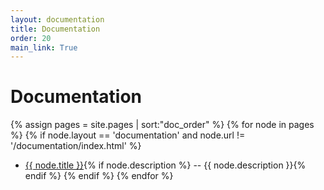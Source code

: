```yaml
---
layout: documentation
title: Documentation
order: 20
main_link: True
---
```


# Documentation

{% assign pages = site.pages | sort:"doc_order"  %}
{% for node in pages %}
{% if node.layout == 'documentation' and node.url != '/documentation/index.html' %}
- <a href="{{node.url | prepend: site.baseurl}}">{{ node.title }}</a>{% if node.description %} -- {{ node.description }}{% endif %}
{% endif %}
{% endfor %}
